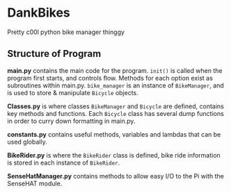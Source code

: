 # DankBikes
Pretty c00l python bike manager thinggy
## Structure of Program

**main.py** contains the main code for the program. `init()` is called when the program first starts, and controls flow. Methods for each option exist as subroutines within main.py. `bike_manager` is an instance of `BikeManager`, and is used to store & manipulate `Bicycle` objects.

**Classes.py** is where classes `BikeManager` and `Bicycle` are defined, contains key methods and functions. Each `Bicycle` class has several dump functions in order to curry down formatting in main.py.

**constants.py** contains useful methods, variables and lambdas that can be used globally.

**BikeRider.py** is where the `BikeRider` class is defined, bike ride information is stored in each instance of `BikeRider`.

**SenseHatManager.py** contains methods to allow easy I/O to the Pi with the SenseHAT module.
